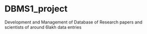 # DBMS1_project

Development and Management of Database of Research papers and scientists of around 6lakh data entries

